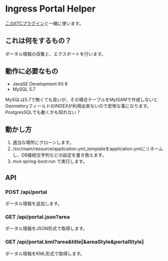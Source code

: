 Ingress Portal Helper
=====================

[このIITCプラグイン](https://github.com/noxi515/iitc-plugin-portal-data-sender)と一緒に使います。


## これは何をするもの？

ポータル情報の収集と、エクスポートを行います。


## 動作に必要なもの

* JavaSE Development Kit 8
* MySQL 5.7

MySQLは5.7で無くても良いが、その場合テーブルをMyISAMで作成しないとGeometoryフィールドのINDEXが利用出来ないので悲惨な事になります。
PostgresSQLでも動くかも知れない？


## 動かし方

1. 適当な場所にクローンします。
2. /src/main/resource/application.yml_templateをapplication.ymlにリネームし、DB接続文字列などの設定を書き換えます。
3. mvn spring-boot:run で実行します。


## API

### POST /api/portal
ポータル情報を追加します。

### GET /api/portal.json?area
ポータル情報をJSON形式で取得します。

### GET /api/portal.kml?area&title[&areaStyle&portalStyle]
ポータル情報をKML形式で取得します。